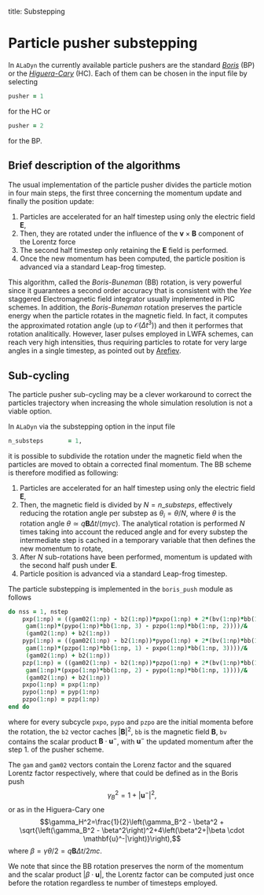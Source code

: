 title: Substepping

# Particle pusher substepping

In `ALaDyn` the currently available particle pushers are the standard [_Boris_](https://books.google.it/books?hl=en&lr=&id=dQRBAQAAIAAJ&oi=fnd&pg=PA3&dq=Relativistic+plasma+simulation-optimization+of+a+hybrid+code&ots=OTEPPhsXrf&sig=nMogaw16LP2bAGu1sitHuW8pOiY#v=onepage&q=Relativistic%20plasma%20simulation-optimization%20of%20a%20hybrid%20code&f=false) (BP) or the [_Higuera-Cary_](https://aip.scitation.org/doi/abs/10.1063/1.4979989) (HC). Each of them can be chosen in the input file by selecting

```fortran
pusher = 1
```

for the HC or

```fortran
pusher = 2
```

for the BP.

## Brief description of the algorithms

The usual implementation of the particle pusher divides the particle motion in four main steps, the first three concerning the momentum update and finally the position update:

1. Particles are accelerated for an half timestep using only the electric field $\mathbf{E}$,
2. Then, they are rotated under the influence of the $\mathbf{v} \times \mathbf{B}$ component of the Lorentz force
3. The second half timestep only retaining the $\mathbf{E}$ field is performed.
4. Once the new momentum has been computed, the particle position is advanced via a standard Leap-frog timestep.

This algorithm, called the _Boris-Buneman_ (BB) rotation, is very powerful since it guarantees a second order accuracy that is consistent with the _Yee_ staggered Electromagnetic field integrator usually implemented in PIC schemes.
In addition, the _Boris-Buneman_ rotation preserves the particle energy when the particle rotates in the magnetic field. In fact, it computes the approximated rotation angle (up to $\mathcal{O}(\Delta t^3)$) and then it performes that rotation analitically.
However, laser pulses employed in LWFA schemes, can reach very high intensities, thus requiring particles to rotate for very large angles in a single timestep, as pointed out by [Arefiev](https://aip.scitation.org/doi/pdf/10.1063/1.4965624).

## Sub-cycling

The particle pusher sub-cycling may be a clever workaround to correct the particles trajectory when increasing the whole simulation resolution is not a viable option.

In `ALaDyn` via the substepping option in the input file

```fortran
n_substeps       = 1,
```

it is possible to subdivide the rotation under the magnetic field when the particles are moved to obtain a corrected final momentum.
The BB scheme is therefore modified as following:

1. Particles are accelerated for an half timestep using only the electric field $\mathbf{E}$,
2. Then, the magnetic field is divided by $N=n\_substeps$,
effectively reducing the rotation angle per substep as $\theta_i = \theta/N$,
where $\theta$ is the rotation angle $\theta \simeq q \mathbf{B} \Delta t/(m \gamma c)$.
The analytical rotation is performed $N$ times taking into account the reduced angle and for every substep the intermediate step is cached in a temporary variable that then defines the new momentum to rotate,
3. After $N$ sub-rotations have been performed, momentum is updated with the second half push under $\mathbf{E}$.
4. Particle position is advanced via a standard Leap-frog timestep.

The particle substepping is implemented in the `boris_push` module as follows

```fortran
do nss = 1, nstep
    pxp(1:np) = ((gam02(1:np) - b2(1:np))*pxpo(1:np) + 2*(bv(1:np)*bb(1:np, 1) + &
     gam(1:np)*(pypo(1:np)*bb(1:np, 3) - pzpo(1:np)*bb(1:np, 2))))/&
     (gam02(1:np) + b2(1:np))
    pyp(1:np) = ((gam02(1:np) - b2(1:np))*pypo(1:np) + 2*(bv(1:np)*bb(1:np, 2) + &
     gam(1:np)*(pzpo(1:np)*bb(1:np, 1) - pxpo(1:np)*bb(1:np, 3))))/&
     (gam02(1:np) + b2(1:np))
    pzp(1:np) = ((gam02(1:np) - b2(1:np))*pzpo(1:np) + 2*(bv(1:np)*bb(1:np, 3) + &
     gam(1:np)*(pxpo(1:np)*bb(1:np, 2) - pypo(1:np)*bb(1:np, 1))))/&
     (gam02(1:np) + b2(1:np))
    pxpo(1:np) = pxp(1:np)
    pypo(1:np) = pyp(1:np)
    pzpo(1:np) = pzp(1:np)
end do
```

where for every subcycle `pxpo`, `pypo` and `pzpo` are the initial momenta before the rotation,
the `b2` vector caches $|\mathbf{B}|^2$,
`bb` is the magnetic field $\mathbf{B}$,
`bv` contains the scalar product $\mathbf{B}\cdot \mathbf{u}^-$, with $\mathbf{u}^-$ the updated momentum after the step 1. of the pusher scheme.

The `gam` and `gam02` vectors contain the Lorenz factor and the squared Lorentz factor respectively, where that could be defined as in the Boris push
$$\gamma_B^2=1+|\mathbf{u}^-|^2,$$
or as in the Higuera-Cary one
$$\gamma_H^2=\frac{1}{2}\left(\gamma_B^2 - \beta^2 + \sqrt{\left(\gamma_B^2 - \beta^2\right)^2+4\left(\beta^2+|\beta \cdot \mathbf{u}^-|\right)}\right),$$
where $\beta=\gamma \theta/2 = q \mathbf{B}\Delta t/2mc$.

We note that since the BB rotation preserves the norm of the momentum and the scalar product
$|\beta \cdot \mathbf{u}|$, the Lorentz factor can be computed just once before the rotation regardless te number of timesteps employed.